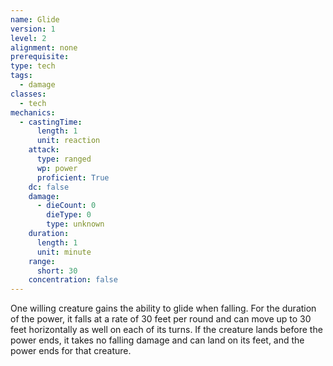 ```yaml
---
name: Glide
version: 1
level: 2
alignment: none
prerequisite: 
type: tech
tags:
  - damage
classes:
  - tech
mechanics:
  - castingTime:
      length: 1
      unit: reaction
    attack:
      type: ranged
      wp: power
      proficient: True
    dc: false
    damage:
      - dieCount: 0
        dieType: 0
        type: unknown
    duration:
      length: 1
      unit: minute
    range:
      short: 30
    concentration: false
---
```

One willing creature gains the ability to glide when falling. For the duration of the power, it falls at a rate of 30 feet per round and can move up to 30 feet horizontally as well on each of its turns. If the creature lands before the power ends, it takes no falling damage and can land on its feet, and the power ends for that creature.
    